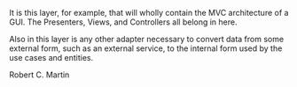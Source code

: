 
It is this layer, for example, that will wholly contain the MVC architecture of a GUI. The Presenters, Views, and Controllers all belong in here.

Also in this layer is any other adapter necessary to convert data from some external form, such as an external service, to the internal form used by the use cases and entities.

 Robert C. Martin
